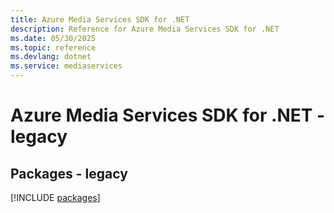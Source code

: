 ```yaml
---
title: Azure Media Services SDK for .NET
description: Reference for Azure Media Services SDK for .NET
ms.date: 05/30/2025
ms.topic: reference
ms.devlang: dotnet
ms.service: mediaservices
---
```

# Azure Media Services SDK for .NET - legacy
## Packages - legacy
[!INCLUDE [packages](media-services-index.md)]